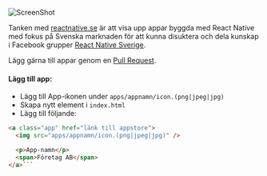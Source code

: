 ![ScreenShot](http://reactnative.se/screenshot.png)

Tanken med [reactnative.se](https://reactnative.se) är att visa upp appar byggda med React Native med fokus på Svenska marknaden för att kunna disuktera och dela kunskap i Facebook grupper [React Native Sverige](https://www.facebook.com/groups/1227159674003533/).

Lägg gärna till appar genom en [Pull Request](https://github.com/pontusab/reactnative.se/pulls).

#### Lägg till app:
* Lägg till App-ikonen under `apps/appnamn/icon.(png|jpeg|jpg)`
* Skapa nytt element i `index.html`
* Lägg till följande:

```html
<a class="app" href="länk till appstore">
  <img src="apps/appnamn/icon.(png|jpeg|jpg)" />

  <p>App-namn</p>
  <span>Företag AB</span>
</a>```
